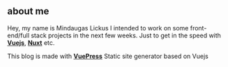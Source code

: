 <h2>about me</h2>

Hey, my name is Mindaugas Lickus
I intended to work on some front-end/full stack projects in the next few weeks.
Just to get in the speed with __[Vuejs](https://vuejs.org/)__, __[Nuxt](https://nuxtjs.org/)__ etc.

This blog is made with __[VuePress](https://vuepress.vuejs.org/)__ Static site generator based on Vuejs